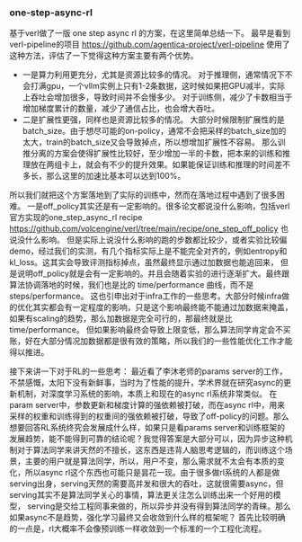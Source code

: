 ### one-step-async-rl
基于verl做了一版 one step async rl 的方案，在这里简单总结一下。
最早是看到verl-pipeline的项目 https://github.com/agentica-project/verl-pipeline 使用了这种方法，评估了一下觉得这种方案主要有两个优势。
- 一是算力利用更充分，尤其是资源比较多的情况。
  对于推理侧，通常情况下不会打满gpu，一个vllm实例上只有1-2条数据，这时候如果把GPU减半，实际上吞吐会增加很多，导致时间并不会慢多少。
  对于训练侧，减少了卡数相当于增加梯度累计的数量，减少了通信占比，也会增大吞吐。
- 二是扩展性更强，同样也是资源比较多的情况。
  大部分时候限制扩展性的是batch_size。由于想尽可能的on-policy，通常不会把采样的batch_size加的太大，train的batch_size又会导致掉点，所以想增加扩展性不容易。
  那么训推分离的方案会使得扩展性比较好，至少增加一半的卡数，把本来的训练和推理放在两组卡上，就会有不少的提升效果。如果能保证训练和推理的时间差不多长，那么这里的加速比基本可以达到100%。

所以我们就把这个方案落地到了实际的训练中，然而在落地过程中遇到了很多困难。
一是off_policy其实还是有一定影响的。很多论文都说没什么影响，包括verl官方实现的one_step_async_rl recipe https://github.com/volcengine/verl/tree/main/recipe/one_step_off_policy 也说没什么影响。
但是实际上说没什么影响的跑的步数都比较少，或者实验比较偏demo，经过我们的实测，有几个指标实际上是不能完全对齐的，例如entropy和kl_loss。这其实会导致评测指标掉点，虽然最终显示通过加数据也能追回来，
但是说明off_policy就是会有一定影响的。并且会随着实验的进行逐渐扩大。最终跟算法协调落地的时候，我们也是比的 time/performance 曲线，而不是 steps/performance。
这也引申出对于infra工作的一些思考。大部分时候infra做的优化其实都会有一定程度的影响，只是这个影响最终能不能通过加数据来掩盖，如果有scaling的趋势，那么加数据是完全可行的，那最终就是比 time/performance。
但如果影响最终会导致上限变低，那么算法同学肯定会不买账，好在大部分情况加数据都是很有效的策略，所以我们的一些性能优化工作才能得以推进。

接下来讲一下对于RL的一些思考：
最近看了李沐老师的params server的工作，不禁感慨，太阳下没有新鲜事，当时为了性能的提升，学术界就在研究async的更新机制，对深度学习系统的影响，本质上和现在的async rl系统非常类似。
在param server中，参数更新和梯度计算的强依赖被打破，而在async rl中，用来采样的权重和训练得到的权重间的强依赖被打破，导致了off-policy的问题。那么想要回答RL系统终究会发展成什么样，如果只是看params server和训练框架的
发展趋势，能不能得到可靠的结论呢？我觉得答案是大部分可以，因为异步这种机制对于算法同学来讲天然的不擅长，这东西是违背人脑思考逻辑的，而训练这个场景，主要的用户就是算法同学，所以，用户不变，那么需求就不太会有本质的变化，所以async rl这个东西也可能只是昙花一现。由于很多做rl系统的人都是做serving出身，serving天然的需要高并发和很大的吞吐，这就很需要async，但serving其实不是算法同学关心的事情，算法更关注怎么训练出来一个好用的模型，
serving是交给工程同事来做的，所以异步并没有得到算法同学的青睐。那么如果async不是趋势，强化学习最终又会收敛到什么样的框架呢？
首先比较明确的一点是，rl大概率不会像预训练一样收敛到一个标准的一个工程化流程。
